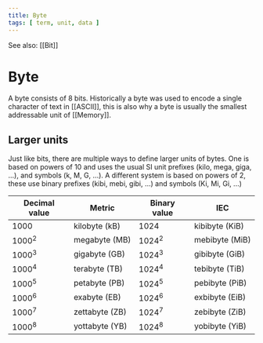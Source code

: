 ```yaml
---
title: Byte
tags: [ term, unit, data ]
---
```


See also: [[Bit]]

# Byte
A byte consists of 8 bits. Historically a byte was used to encode a single character of text in [[ASCII]], this is also why a byte is usually the smallest addressable unit of [[Memory]].

## Larger units
Just like bits, there are multiple ways to define larger units of bytes. One is based on powers of 10 and uses the usual SI unit prefixes (kilo, mega, giga, ...), and symbols (k, M, G, ...). A different system is based on powers of 2, these use binary prefixes (kibi, mebi, gibi, ...) and symbols (Ki, Mi, Gi, ...) 

| Decimal value   | Metric         | Binary value | IEC            |
| --------------- | -------------- | ------------ | -------------- |
| $1000$          | kilobyte  (kB) | $1024$       | kibibyte (KiB) |
| $1000^2$        | megabyte  (MB) | $1024^2$     | mebibyte (MiB) |
| $1000^3$        | gigabyte  (GB) | $1024^3$     | gibibyte (GiB) |
| $1000^4$        | terabyte  (TB) | $1024^4$     | tebibyte (TiB) |
| $1000^5$        | petabyte  (PB) | $1024^5$     | pebibyte (PiB) |
| $1000^6$        | exabyte   (EB) | $1024^6$     | exbibyte (EiB) |
| $1000^7$        | zettabyte (ZB) | $1024^7$     | zebibyte (ZiB) |
| $1000^8$        | yottabyte (YB) | $1024^8$     | yobibyte (YiB) |

